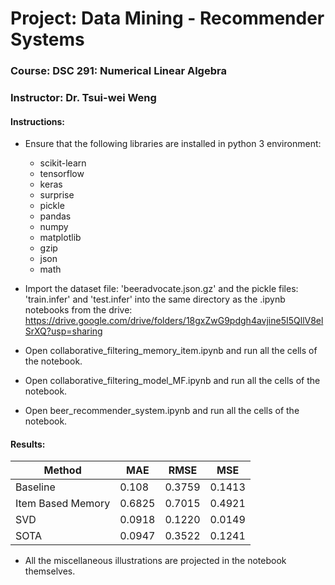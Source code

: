 # Project: Data Mining - Recommender Systems
### Course: DSC 291: Numerical Linear Algebra
### Instructor: Dr. Tsui-wei Weng

#### Instructions:
* Ensure that the following libraries are installed in python 3 environment:
  - scikit-learn
  - tensorflow
  - keras
  - surprise
  - pickle
  - pandas
  - numpy
  - matplotlib
  - gzip
  - json
  - math

* Import the dataset file: 'beeradvocate.json.gz' and the pickle files: 'train.infer' and 'test.infer' into the same directory as the .ipynb notebooks from the drive: https://drive.google.com/drive/folders/18gxZwG9pdgh4avjine5I5QllV8elSrXQ?usp=sharing
* Open collaborative_filtering_memory_item.ipynb and run all the cells of the notebook.
* Open collaborative_filtering_model_MF.ipynb and run all the cells of the notebook.
* Open beer_recommender_system.ipynb and run all the cells of the notebook.

#### Results:

| Method             | MAE           | RMSE          | MSE           |
| ------------------ | ------------- | ------------- | ------------- |
| Baseline           | 0.108         | 0.3759        | 0.1413        |
| Item Based Memory  | 0.6825        | 0.7015        | 0.4921        |
| SVD                | 0.0918        | 0.1220        | 0.0149        |
| SOTA               | 0.0947        | 0.3522        | 0.1241        |

* All the miscellaneous illustrations are projected in the notebook themselves.
